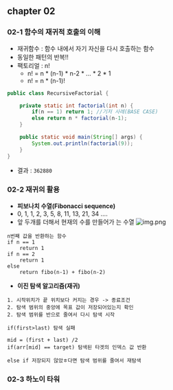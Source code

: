 ## chapter 02
### 02-1 함수의 재귀적 호출의 이해
- 재귀함수 : 함수 내에서 자기 자신을 다시 호출하는 함수
- 동일한 패턴의 반복!!
- 팩토리얼 : n!
  - n! = n * (n-1) * n-2 * ... * 2 * 1
  - n! = n * (n-1)!
```java
public class RecursiveFactorial {

    private static int factorial(int n) {
        if(n == 1) return 1; //기저 사례(BASE CASE)
        else return n * factorial(n-1);
    }

    public static void main(String[] args) {
        System.out.println(factorial(9));
    }
}
```
- 결과 : ``362880``

### 02-2 재귀의 활용
- <strong>피보나치 수열(Fibonacci sequence)</strong>
- 0, 1, 1, 2, 3, 5, 8, 11, 13, 21, 34 ....
- 앞 두개를 더해서 현재의 수를 만들어가 는 수열
![img.png](img.png)
```text
n번째 값을 반환하는 함수
if n == 1 
    return 1
if n == 2
    return 1
else
    return fibo(n-1) + fibo(n-2)   
```

- <strong>이진 탐색 알고리즘(재귀)</strong>
```text
1. 시작위치가 끝 위치보다 커지는 경우 -> 종료조건 
2. 탐색 범위의 중앙에 목표 값이 저장되어있는지 확인
2. 탐색 범위를 반으로 줄여서 다시 탐색 시작
```
```text
if(first>last) 탐색 실패

mid = (first + last) /2
if(arr[mid] == target) 탐색된 타겟의 인덱스 값 반환

else if 저장되지 않았ㅎ다면 탐색 범위를 줄여서 재탐색 
```
### 02-3 하노이 타워

